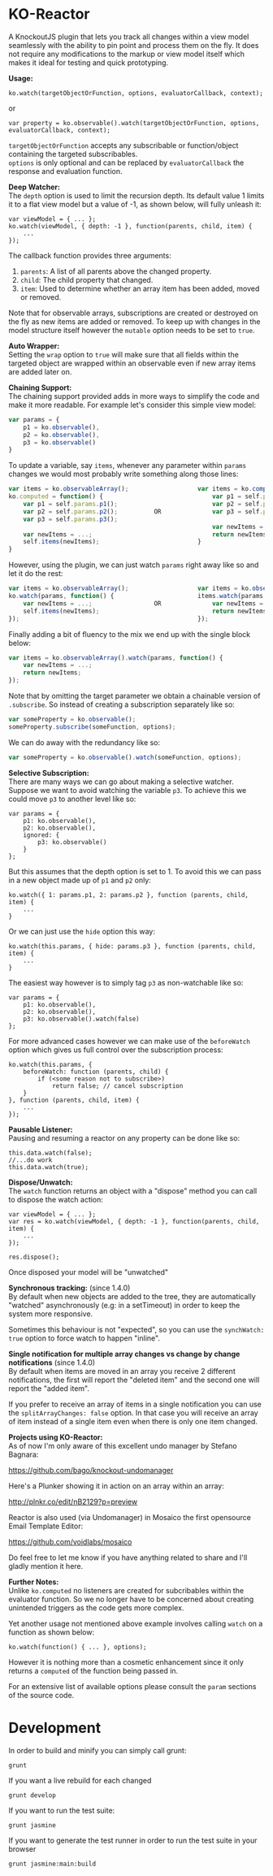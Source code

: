 KO-Reactor
===========

A KnockoutJS plugin that lets you track all changes within a view model seamlessly with the ability to pin point and process them on the fly. It does not require any modifications to the markup or view model itself which makes it ideal for testing and quick prototyping.

<b>Usage:</b>

    ko.watch(targetObjectOrFunction, options, evaluatorCallback, context);

or

    var property = ko.observable().watch(targetObjectOrFunction, options, evaluatorCallback, context);


```targetObjectOrFunction``` accepts any subscribable or function/object containing the targeted subscribables.<br/>
```options``` is only optional and can be replaced by ```evaluatorCallback``` the response and evaluation function.

<b>Deep Watcher:</b><br/>
The ```depth``` option is used to limit the recursion depth. Its default value 1 limits it to a flat view model but a value of -1, as shown below, will 
fully unleash it:

	var viewModel = { ... };
	ko.watch(viewModel, { depth: -1 }, function(parents, child, item) {
		...
	});

The callback function provides three arguments:<br/>
1. ```parents```: A list of all parents above the changed property.<br/>
2. ```child```: The child property that changed.<br/>
3. ```item```: Used to determine whether an array item has been added, moved or removed.

Note that for observable arrays, subscriptions are created or destroyed on the fly as new items are added or removed. 
To keep up with changes in the model structure itself however the ```mutable``` option needs to be set to ```true```.

<b>Auto Wrapper:</b><br/>
Setting the ```wrap``` option to ```true``` will make sure that all fields within the targeted object are wrapped within an observable even if new array items are added later on.

<b>Chaining Support:</b><br/>
The chaining support provided adds in more ways to simplify the code and make it more readable. For example let's consider this simple view model:
```js
var params = {
    p1 = ko.observable(),
    p2 = ko.observable(),
    p3 = ko.observable()
}
```
To update a variable, say ```items```, whenever any parameter within ```params``` changes we would most probably write something along those lines:
```js
var items = ko.observableArray();      	 	        var items = ko.computed(function() {
ko.computed = function() {             	    	        var p1 = self.params.p1();
    var p1 = self.params.p1();         	    	        var p2 = self.params.p2();
    var p2 = self.params.p2();         	OR	            var p3 = self.params.p3();
    var p3 = self.params.p3();         	         
														var newItems = ...;
    var newItems = ...;                     	        return newItems;
    self.items(newItems);               	        }
}                                       
```
However, using the plugin, we can just watch ```params``` right away like so and let it do the rest:
```js
var items = ko.observableArray();         	    	var items = ko.observableArray();
ko.watch(params, function() {              		    items.watch(params, function() {    
    var newItems = ...;                 OR   	    	var newItems = ...;                 
    self.items(newItems);                   	        return newItems;                    
});                                       	      	}); 
```
Finally adding a bit of fluency to the mix we end up with the single block below:
```js
var items = ko.observableArray().watch(params, function() {
    var newItems = ...;
    return newItems;    
});
```

Note that by omitting the target parameter we obtain a chainable version of ```.subscribe```. 
So instead of creating a subscription separately like so:
```js
var someProperty = ko.observable();
someProperty.subscribe(someFunction, options);
```
We can do away with the redundancy like so:
```js
var someProperty = ko.observable().watch(someFunction, options);
```

<b>Selective Subscription:</b><br/>
There are many ways we can go about making a selective watcher. Suppose we want to avoid watching the variable ```p3```. 
To achieve this we could move ```p3``` to another level like so:

    var params = {
        p1: ko.observable(),
        p2: ko.observable(),
        ignored: {
            p3: ko.observable() 
        }
    };

But this assumes that the depth option is set to 1. To avoid this we can pass in a new object made up of ```p1``` and ```p2``` only:

    ko.watch({ 1: params.p1, 2: params.p2 }, function (parents, child, item) {
        ...
    }

Or we can just use the ```hide``` option this way:

    ko.watch(this.params, { hide: params.p3 }, function (parents, child, item) {
        ...
    }

The easiest way however is to simply tag ```p3``` as non-watchable like so:

    var params = {
        p1: ko.observable(),
        p2: ko.observable(),
        p3: ko.observable().watch(false) 
    };

For more advanced cases however we can make use of the ```beforeWatch``` option which gives us full control over the subscription process:

    ko.watch(this.params, {
        beforeWatch: function (parents, child) {
            if (<some reason not to subscribe>)
                return false; // cancel subscription
        }
    }, function (parents, child, item) {
		...
    });

<b>Pausable Listener:</b><br/>
Pausing and resuming a reactor on any property can be done like so:

    this.data.watch(false);
    //...do work
    this.data.watch(true);

<b>Dispose/Unwatch:</b><br/>
The ```watch``` function returns an object with a "dispose" method you can call to dispose the watch action:

    var viewModel = { ... };
    var res = ko.watch(viewModel, { depth: -1 }, function(parents, child, item) {
        ...
    });

    res.dispose();

Once disposed your model will be "unwatched"<br/>

<b>Synchronous tracking:</b> (since 1.4.0)<br/>
By default when new objects are added to the tree, they are automatically "watched" asynchronously (e.g: in a setTimeout) in order to keep the system more responsive.

Sometimes this behaviour is not "expected", so you can use the ```synchWatch: true``` option to force watch to happen "inline".

<b>Single notification for multiple array changes vs change by change notifications</b> (since 1.4.0)<br/>
By default when items are moved in an array you receive 2 different notifications, the first will report the "deleted item" and the second one will report the "added item".

If you prefer to receive an array of items in a single notification you can use the ```splitArrayChanges: false``` option. In that case you will receive an array of item instead of a single item even when there is only one item changed.

<b>Projects using KO-Reactor:</b><br/>
As of now I'm only aware of this excellent undo manager by Stefano Bagnara:

https://github.com/bago/knockout-undomanager

Here's a Plunker showing it in action on an array within an array:

http://plnkr.co/edit/nB2129?p=preview

Reactor is also used (via Undomanager) in Mosaico the first opensource Email Template Editor:

https://github.com/voidlabs/mosaico

Do feel free to let me know if you have anything related to share and I'll gladly mention it here.

<b>Further Notes:</b><br/>
Unlike ```ko.computed``` no listeners are created for subcribables within the evaluator function. 
So we no longer have to be concerned about creating unintended triggers as the code gets more complex.

Yet another usage not mentioned above example involves calling ```watch``` on a function as shown below:

    ko.watch(function() { ... }, options);

However it is nothing more than a cosmetic enhancement since it only returns a ```computed``` of the function being passed in.

For an extensive list of available options please consult the ```param``` sections of the source code.

Development
===========

In order to build and minify you can simply call grunt:

    grunt

If you want a live rebuild for each changed

    grunt develop

If you want to run the test suite:

    grunt jasmine

If you want to generate the test runner in order to run the test suite in your browser

    grunt jasmine:main:build
